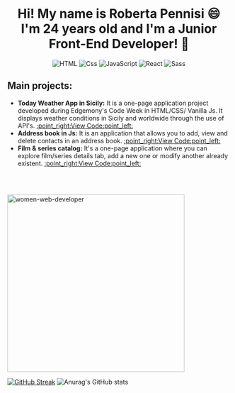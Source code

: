 <h1 align="center">Hi! My name is Roberta Pennisi 😄<br> I'm 24 years old and I'm a Junior Front-End Developer! 👋</h1>

<p align="center">
  <img alt="HTML" src="https://img.shields.io/badge/HTML-E34F26?logo=html5&logoColor=white&style=for-the-badge" />
  <img alt="Css" src="https://img.shields.io/badge/CSS-1572B6?logo=css3&logoColor=white&style=for-the-badge" />
  <img alt="JavaScript" src="https://img.shields.io/badge/JavaScript-F7DF1E?logo=javascript&logoColor=white&style=for-the-badge" />
  <img alt="React" src="https://img.shields.io/badge/React-61DAFB?logo=react&logoColor=white&style=for-the-badge" />  
  <img alt="Sass" src="https://img.shields.io/badge/Sass-CC6699?logo=sass&logoColor=white&style=for-the-badge" />
</p>

<h2>Main projects:</h2>
<ul>
  <li><b>Today Weather App in Sicily:</b> It is a one-page application project developed during Edgemony's Code Week in HTML/CSS/ Vanilla Js. It displays weather conditions in Sicily and worldwide through the use of API's. <a href="https://github.com/RobertaPennisi/ui-today-weather-app-in-sicily"> :point_right:View Code:point_left:</a></li>
  <li><b>Address book in Js:</b> It is an application that allows you to add, view and delete contacts in an address book. <a href="https://github.com/RobertaPennisi/cb-w5-ex1-08nov"> :point_right:View Code:point_left:</a></li>
  <li><b>Film & series catalog:</b> It's a one-page application where you can explore film/series details tab, add a new one or modify another already existent. <a href="https://github.com/RobertaPennisi/cb-w6-ex2-17nov"> :point_right:View Code:point_left:</a></li>
</ul>

<br><br>

<img align="center" width="400px" alt="women-web-developer" src="https://user-images.githubusercontent.com/92723769/151996746-c72066e2-21bf-45fa-9205-bfd48e9bc98e.gif" />

[![GitHub Streak](https://github-readme-streak-stats.herokuapp.com?user=RobertaPennisi&theme=radical&hide_border=true&date_format=j%20M%5B%20Y%5D)](https://git.io/streak-stats) 
![Anurag's GitHub stats](https://github-readme-stats.vercel.app/api?username=RobertaPennisi&show_icons=true&theme=radical&hide_border=enabled)

<!--
**RobertaPennisi/RobertaPennisi** is a ✨ _special_ ✨ repository because its `README.md` (this file) appears on your GitHub profile.

Here are some ideas to get you started:

- 🔭 I’m currently working on ...
- 🌱 I’m currently learning ...
- 👯 I’m looking to collaborate on ...
- 🤔 I’m looking for help with ...
- 💬 Ask me about ...
- 📫 How to reach me: ...
- 😄 Pronouns: ...
- ⚡ Fun fact: ...
-->


